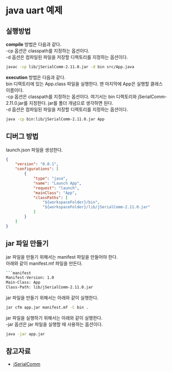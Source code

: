 # java uart 예제

## 실행방법

**compile** 방법은 다음과 같다.  
-cp 옵션은 classpath를 지정하는 옵션이다.  
-d 옵션은 컴파일된 파일을 저장할 디렉토리를 지정하는 옵션이다.      
```bash
javac -cp lib/jSerialComm-2.11.0.jar -d bin src/App.java
```

**execution** 방법은 다음과 같다.  
bin 디렉토리에 있는 App.class 파일을 실행한다. 맨 마지막에 App은 실행할 클래스 이름이다.    
-cp 옵션은 classpath를 지정하는 옵션이다. 여기서는 bin 디렉토리와 jSerialComm-2.11.0.jar를 지정한다. jar를 폴더 개념으로 생각하면 된다.  
-d 옵션은 컴파일된 파일을 저장할 디렉토리를 지정하는 옵션이다. 

```bash
java -cp bin:lib/jSerialComm-2.11.0.jar App
```

## 디버그 방법  

launch.json 파일을 생성한다.  
```json
{
    "version": "0.0.1",
    "configurations": [
        {
            "type": "java",
            "name": "Launch App",
            "request": "launch",
            "mainClass": "App",
            "classPaths": [
                "${workspaceFolder}/bin",
                "${workspaceFolder}/lib/jSerialComm-2.11.0.jar"
            ]
        }
    ]
}
```

## jar 파일 만들기

jar 파일을 만들기 위해서는 manifest 파일을 만들어야 한다.  
아래와 같이 manifest.mf 파일을 만든다.
```bash
```manifest
Manifest-Version: 1.0
Main-Class: App
Class-Path: lib/jSerialComm-2.11.0.jar
```

jar 파일을 만들기 위해서는 아래와 같이 실행한다.  
```bash
jar cfm app.jar manifest.mf -C bin .
```

jar 파일을 실행하기 위해서는 아래와 같이 실행한다.  
-jar 옵션은 jar 파일을 실행할 때 사용하는 옵션이다.  
```bash
java -jar app.jar
```





## 참고자료

- [jSerialComm](https://fazecast.github.io/jSerialComm/)




